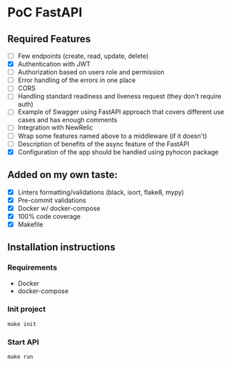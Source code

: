 # PoC FastAPI

## Required Features
- [ ] Few endpoints (create, read, update, delete)
- [x] Authentication with JWT
- [ ] Authorization based on users role and permission
- [ ] Error handling of the errors in one place
- [ ] CORS
- [ ] Handling standard readiness and liveness request (they don't require auth)
- [ ] Example of Swagger using FastAPI approach that covers different use cases and has enough comments
- [ ] Integration with NewRelic
- [ ] Wrap some features named above to a middleware (if it doesn't)
- [ ] Description of benefits of the async feature of the FastAPI
- [x] Configuration of the app should be handled using pyhocon package

## Added on my own taste:
- [x] Linters formatting/validations (black, isort, flake8, mypy)
- [x] Pre-commit validations
- [x] Docker w/ docker-compose
- [x] 100% code coverage
- [x] Makefile

## Installation instructions
### Requirements
- Docker
- docker-compose

### Init project
```shell
make init
```

### Start API
```shell
make run
```
